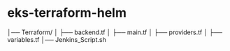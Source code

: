 # eks-terraform-helm
│── Terraform/
│   ├── backend.tf
│   ├── main.tf
│   ├── providers.tf
│   ├── variables.tf
│── Jenkins_Script.sh
